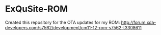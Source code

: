 # ExQuSite-ROM
Created this repository for the OTA updates for my ROM:
http://forum.xda-developers.com/s7562/development/cm11-12-rom-s7562-t3308611
